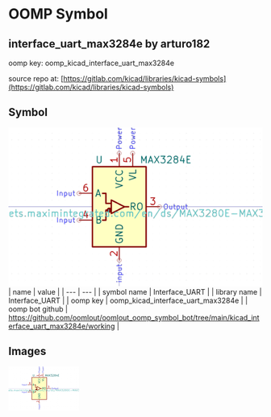 # OOMP Symbol  
## interface_uart_max3284e  by arturo182  
  
oomp key: oomp_kicad_interface_uart_max3284e  
  
source repo at: [https://gitlab.com/kicad/libraries/kicad-symbols](https://gitlab.com/kicad/libraries/kicad-symbols)  
## Symbol  
  
[![working.png](working_600.png)](working.png)  
| name | value | 
| --- | --- | 
| symbol name | Interface_UART | 
| library name | Interface_UART | 
| oomp key | oomp_kicad_interface_uart_max3284e | 
| oomp bot github | https://github.com/oomlout/oomlout_oomp_symbol_bot/tree/main/kicad_interface_uart_max3284e/working | 
## Images  
  
[![working.png](working_140.png)](working.png)  
